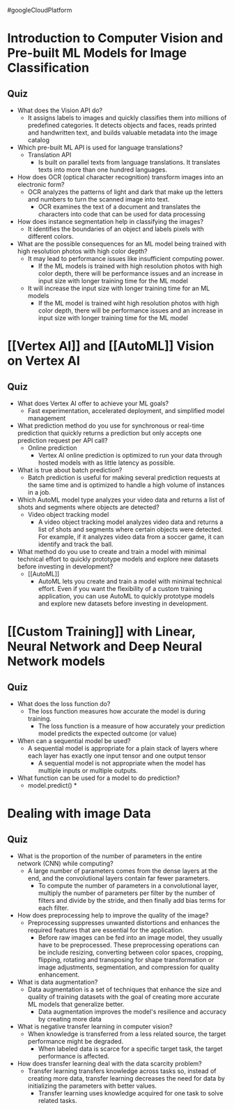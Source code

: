 #googleCloudPlatform 
# Introduction to Computer Vision and Pre-built ML Models for Image Classification
## Quiz
* What does the Vision API do?
	* It assigns labels to images and quickly classifies them into millions of predefined categories. It detects objects and faces, reads printed and handwritten text, and builds valuable metadata into the image catalog
* Which pre-built ML API is used for language translations?
	* Translation API
		* Is built on parallel texts from language translations. It translates texts into more than one hundred languages.
* How does OCR (optical character recognition) transform images into an electronic form?
	* OCR analyzes the patterns of light and dark that make up the letters and numbers to turn the scanned image into text.
		* OCR examines the text of a document and translates the characters into code that can be used for data processing
* How does instance segmentation help in classifying the images?
	* It identifies the boundaries of an object and labels pixels with different colors.
* What are the possible consequences for an ML model being trained with high resolution photos with high color depth?
	* It may lead to performance issues like insufficient computing power.
		* If the ML models is trained with high resolution photos with high color depth, there will be performance issues and an increase in input size with longer training time for the ML model
	* It will increase the input size with longer training time for an ML models
		* If the ML model is trained wiht high resolution photos with high color depth, there will be performance issues and an increase in input size with longer training time for the ML model

# [[Vertex AI]] and [[AutoML]] Vision on Vertex AI
## Quiz
* What does Vertex AI offer to achieve your ML goals?
	* Fast experimentation, accelerated deployment, and simplified model management
* What prediction method do you use for synchronous or real-time prediction that quickly returns a prediction but only accepts one prediction request per API call?
	* Online prediction
		* Vertex AI online prediction is optimized to run your data through hosted models with as little latency as possible.
* What is true about batch prediction?
	* Batch prediction is useful for making several prediction requests at the same time and is optimized to handle a high volume of instances in a job.
* Which AutoML model type analyzes your video data and returns a list of shots and segments where objects are detected?
	* Video object tracking model
		* A video object tracking model analyzes video data and returns a list of shots and segments where certain objects were detected. For example, if it analyzes video data from a soccer game, it can identify and track the ball.
* What method do you use to create and train a model with minimal technical effort to quickly prototype models and explore new datasets before investing in development?
	* [[AutoML]]
		* AutoML lets you create and train a model with minimal technical effort. Even if you want the flexibility of a custom training application, you can use AutoML to quickly prototype models and explore new datasets before investing in development.

# [[Custom Training]] with Linear, Neural Network and Deep Neural Network models
## Quiz
* What does the loss function do?
	* The loss function measures how accurate the model is during training.
		* The loss function is a measure of how accurately your prediction model predicts the expected outcome (or value)
* When can a sequential model be used?
	* A sequential model is appropriate for a plain stack of layers where each layer has exactly one input tensor and one output tensor
		* A sequential model is not appropriate when the model has multiple inputs or multiple outputs.
* What function can be used for a model to do prediction?
	* model.predict()
		* 
# Dealing with image Data
## Quiz
* What is the proportion of the number of parameters in the entire network (CNN) while computing?
	* A large number of parameters comes from the dense layers at the end, and the convolutional layers contain far fewer parameters.
		* To compute the number of parameters in a convolutional layer, multiply the number of parameters per filter by the number of filters and divide by the stride, and then finally add bias terms for each filter.
* How does preprocessing help to improve the quality of the image?
	* Preprocessing suppresses unwanted distortions and enhances the required features that are essential for the application.
		* Before raw images can be fed into an image model, they usually have to be preprocessed. These preprocessing operations can be include resizing, converting between color spaces, cropping, flipping, rotating and transposing for shape transformation or image adjustments, segmentation, and compression for quality enhancement.
* What is data augmentation?
	* Data augmentation is a set of techniques that enhance the size and quality of training datasets with the goal of creating more accurate ML models that generalize better.
		* Data augmentation improves the model's resilience and accuracy by creating more data
* What is negative transfer learning in computer vision?
	* When knowledge is transferred from a less related source, the target performance might be degraded.
		* When labeled data is scarce for a specific target task, the target performance is affected.
* How does transfer learning deal with the data scarcity problem?
	* Transfer learning transfers knowledge across tasks so, instead of creating more data, transfer learning decreases the need for data by initializing the parameters with better values.
		* Transfer learning uses knowledge acquired for one task to solve related tasks.

